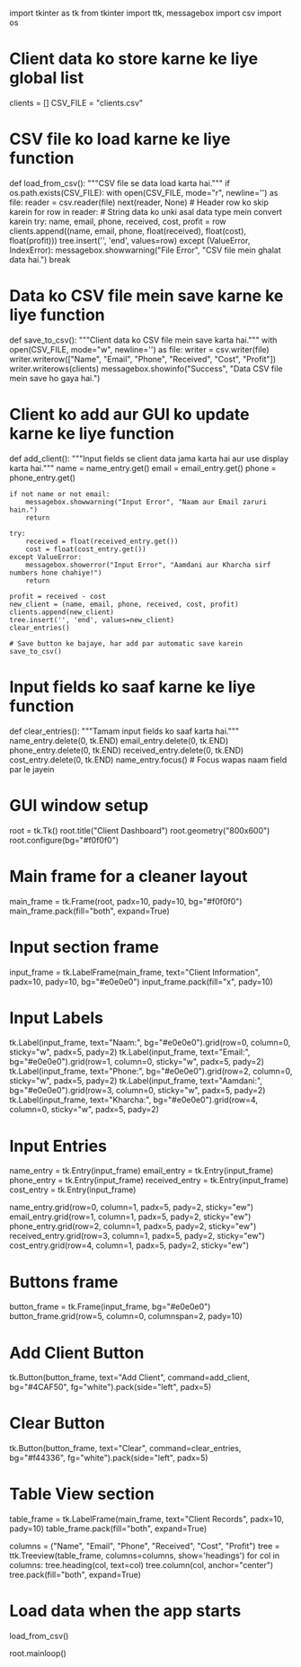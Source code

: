 import tkinter as tk
from tkinter import ttk, messagebox
import csv
import os

# Client data ko store karne ke liye global list
clients = []
CSV_FILE = "clients.csv"

# CSV file ko load karne ke liye function
def load_from_csv():
    """CSV file se data load karta hai."""
    if os.path.exists(CSV_FILE):
        with open(CSV_FILE, mode="r", newline='') as file:
            reader = csv.reader(file)
            next(reader, None)  # Header row ko skip karein
            for row in reader:
                # String data ko unki asal data type mein convert karein
                try:
                    name, email, phone, received, cost, profit = row
                    clients.append((name, email, phone, float(received), float(cost), float(profit)))
                    tree.insert('', 'end', values=row)
                except (ValueError, IndexError):
                    messagebox.showwarning("File Error", "CSV file mein ghalat data hai.")
                    break

# Data ko CSV file mein save karne ke liye function
def save_to_csv():
    """Client data ko CSV file mein save karta hai."""
    with open(CSV_FILE, mode="w", newline='') as file:
        writer = csv.writer(file)
        writer.writerow(["Name", "Email", "Phone", "Received", "Cost", "Profit"])
        writer.writerows(clients)
    messagebox.showinfo("Success", "Data CSV file mein save ho gaya hai.")

# Client ko add aur GUI ko update karne ke liye function
def add_client():
    """Input fields se client data jama karta hai aur use display karta hai."""
    name = name_entry.get()
    email = email_entry.get()
    phone = phone_entry.get()

    if not name or not email:
        messagebox.showwarning("Input Error", "Naam aur Email zaruri hain.")
        return

    try:
        received = float(received_entry.get())
        cost = float(cost_entry.get())
    except ValueError:
        messagebox.showerror("Input Error", "Aamdani aur Kharcha sirf numbers hone chahiye!")
        return

    profit = received - cost
    new_client = (name, email, phone, received, cost, profit)
    clients.append(new_client)
    tree.insert('', 'end', values=new_client)
    clear_entries()
    
    # Save button ke bajaye, har add par automatic save karein
    save_to_csv()

# Input fields ko saaf karne ke liye function
def clear_entries():
    """Tamam input fields ko saaf karta hai."""
    name_entry.delete(0, tk.END)
    email_entry.delete(0, tk.END)
    phone_entry.delete(0, tk.END)
    received_entry.delete(0, tk.END)
    cost_entry.delete(0, tk.END)
    name_entry.focus() # Focus wapas naam field par le jayein

# GUI window setup
root = tk.Tk()
root.title("Client Dashboard")
root.geometry("800x600")
root.configure(bg="#f0f0f0")

# Main frame for a cleaner layout
main_frame = tk.Frame(root, padx=10, pady=10, bg="#f0f0f0")
main_frame.pack(fill="both", expand=True)

# Input section frame
input_frame = tk.LabelFrame(main_frame, text="Client Information", padx=10, pady=10, bg="#e0e0e0")
input_frame.pack(fill="x", pady=10)

# Input Labels
tk.Label(input_frame, text="Naam:", bg="#e0e0e0").grid(row=0, column=0, sticky="w", padx=5, pady=2)
tk.Label(input_frame, text="Email:", bg="#e0e0e0").grid(row=1, column=0, sticky="w", padx=5, pady=2)
tk.Label(input_frame, text="Phone:", bg="#e0e0e0").grid(row=2, column=0, sticky="w", padx=5, pady=2)
tk.Label(input_frame, text="Aamdani:", bg="#e0e0e0").grid(row=3, column=0, sticky="w", padx=5, pady=2)
tk.Label(input_frame, text="Kharcha:", bg="#e0e0e0").grid(row=4, column=0, sticky="w", padx=5, pady=2)

# Input Entries
name_entry = tk.Entry(input_frame)
email_entry = tk.Entry(input_frame)
phone_entry = tk.Entry(input_frame)
received_entry = tk.Entry(input_frame)
cost_entry = tk.Entry(input_frame)

name_entry.grid(row=0, column=1, padx=5, pady=2, sticky="ew")
email_entry.grid(row=1, column=1, padx=5, pady=2, sticky="ew")
phone_entry.grid(row=2, column=1, padx=5, pady=2, sticky="ew")
received_entry.grid(row=3, column=1, padx=5, pady=2, sticky="ew")
cost_entry.grid(row=4, column=1, padx=5, pady=2, sticky="ew")

# Buttons frame
button_frame = tk.Frame(input_frame, bg="#e0e0e0")
button_frame.grid(row=5, column=0, columnspan=2, pady=10)

# Add Client Button
tk.Button(button_frame, text="Add Client", command=add_client, bg="#4CAF50", fg="white").pack(side="left", padx=5)

# Clear Button
tk.Button(button_frame, text="Clear", command=clear_entries, bg="#f44336", fg="white").pack(side="left", padx=5)

# Table View section
table_frame = tk.LabelFrame(main_frame, text="Client Records", padx=10, pady=10)
table_frame.pack(fill="both", expand=True)

columns = ("Name", "Email", "Phone", "Received", "Cost", "Profit")
tree = ttk.Treeview(table_frame, columns=columns, show='headings')
for col in columns:
    tree.heading(col, text=col)
    tree.column(col, anchor="center")
tree.pack(fill="both", expand=True)

# Load data when the app starts
load_from_csv()

root.mainloop()

